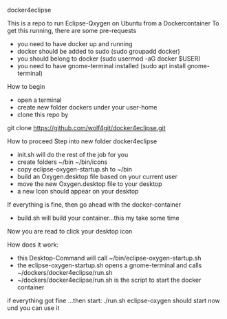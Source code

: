 docker4eclipse

This is a repo to run Eclipse-Qxygen on Ubuntu from a Dockercontainer
To get this running, there are some pre-requests
- you need to have docker up and running
- docker should be added to sudo (sudo groupadd docker)
- you should belong to docker (sudo usermod -aG docker $USER) 
- you need to have gnome-terminal installed (sudo apt install gnome-terminal)

How to begin
- open a terminal 
- create new folder dockers under your user-home
- clone this repo by  

git clone https://github.com/wolf4git/docker4eclipse.git

How to proceed
Step into new folder docker4eclipse
- init.sh will do the rest of the job for you
- create folders ~/bin ~/bin/icons
- copy eclipse-oxygen-startup.sh to ~/bin
- build an Oxygen.desktop file based on your current user
- move the new Oxygen.desktop file to your desktop
- a new Icon should appear on your desktop

If everything is fine, then go ahead with the docker-container
- build.sh will build your container...this my take some time

Now you are read to click your desktop icon

How does it work:
- this Desktop-Command will call ~/bin/eclipse-oxygen-startup.sh 
- the eclipse-oxygen-startup.sh opens a gnome-terminal and calls  ~/dockers/docker4eclipse/run.sh
- ~/dockers/docker4eclipse/run.sh is the script to start the docker container


if everything got fine 
...then start: ./run.sh
eclipse-oxygen should start now und you can use it



